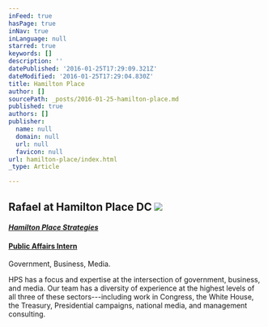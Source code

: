 ```yaml
---
inFeed: true
hasPage: true
inNav: true
inLanguage: null
starred: true
keywords: []
description: ''
datePublished: '2016-01-25T17:29:09.321Z'
dateModified: '2016-01-25T17:29:04.830Z'
title: Hamilton Place
author: []
sourcePath: _posts/2016-01-25-hamilton-place.md
published: true
authors: []
publisher:
  name: null
  domain: null
  url: null
  favicon: null
url: hamilton-place/index.html
_type: Article

---
```

## Rafael at Hamilton Place DC ![](https://s3-us-west-2.amazonaws.com/the-grid-img/p/6654d59582393f204d58c02c064b0adfe5478faa.png)

#### [_Hamilton Place Strategies_][0]

#### [Public Affairs Intern][1]

Government, Business, Media.

HPS has a focus and expertise at the intersection of government, business, and media. Our team has a diversity of experience at the highest levels of all three of these sectors---including work in Congress, the White House, the Treasury, Presidential campaigns, national media, and management consulting.

[0]: https://www.linkedin.com/company/hamilton-place-strategies?trk=ppro_cprof
[1]: https://www.linkedin.com/title/public-affairs-intern?trk=pprofile_title